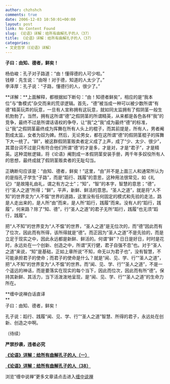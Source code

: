 ```yaml
---
author: chzhshch
comments: true
date: 2006-12-03 10:50:01+00:00
layout: post
link: No Content Found
slug: 《论语》详解：给所有曲解孔子的人（37）
title: 《论语》详解：给所有曲解孔子的人（37）
categories:
- 文史哲学（《论语》详解）
---
```


			

                                               

                                               

**子曰：由知、德者，鲜矣！**

杨伯峻：孔子对子路道：“由！懂得德的人可少啦。”  
钱穆：先生说：“由呀！对于德，知道的人太少了。”  
李泽厚：孔子说：“子路，懂德行的人，很少了。”

**详解：**上面解释，都根据如下断句：“由！知德者鲜矣”，相应的是“我本位”与“鲁模式”杂交而来的荒谬逻辑。首先，“德”被当成一种可以被少数所谓“有德”精英玩弄的玩意，一旦有人宣称拥有这玩意，就如同太监拥有了假阴茎一般生机勃勃了。当然，拥有这所谓“德”之假阴茎的所谓精英，从来都是各色各样“我”的竞争，最终不过是所谓话语权的争夺，让“我”之“我”成为最终“德”的标准，让“我”之假阴茎最终成为挥舞在所有人头上的棍子，而其前提是，所有人，男者阉割成太监，女者为奴为婢。然后，无论男女，都在这所谓“德”的假阴茎棍子的挥舞下大一统了。“鲜”，被这群假阴茎贩卖者定义成了上声，成了“少、太少、很少”，其潜台词不过是只有符合他们所谓“德”的才是多，才是对，才是“君子”，才是精英。这种混帐逻辑，将《论语》阉割成一本假阴茎安装手册，两千年多奴役所有人的思想，最终成就了假阴茎贩卖者的无耻勾当。

正确断句应该是：“由知、德者，鲜矣！”这里，“由”并不是上面三人和通常所认为的是指孔子学生“子路”，而是“蹈行、践履”的意思，这种用法很常见，如《礼记》“是故隆礼由礼，谓之有方之士”；“知”，“智”的本字，智慧的意思；“德”，行“圣人之道”所得；“鲜”，平声，新鲜、鲜活的意思。“圣人之道”，就是将“人不知”的世界变为“人不愠”世界的道路，这里没有任何固定的模式和先验的走法，路是人走出来的，是人所“由”而来，是人所“蹈行，践履”而来。没有人的“蹈行，践履”，何来路？除了“知、德”，行“圣人之道”的君子无所“蹈行，践履”也无须“蹈行，践履”。

  把“人不知”的世界变为“人不愠”的世界，“圣人之道”是无位次的，而“德”因此而有了位次，因此而有所得，该所得就是“德”。而正因为“圣人之道”不是先验的，而是立足于现实之中，因此永远都是新鲜、鲜活的。何谓“鲜”？日日是好日，时时是花时，永远处在一个创新、创造之中，所谓“天行健，君子自强不息”也。对于“圣人之道”来说，“知”是基础，正如上章所说“不知，命无以为君子也”，没有智慧，不可能承担君子的使命；而君子的使命是什么？就是“闻、见、学、行”“圣人之道”，把“人不知”的世界变为“人不愠”的世界。而“闻、见、学、行”“圣人之道”，不是一个遥远的神话，而是要落实在现实的每个当下，因此而位次，因此而有所“德”。保持其新鲜、其活力，当下活泼泼地呈现，是“闻、见、学、行”“圣人之道”的生命力所在。

**缠中说禅白话直译  
**   
子曰：由知、德者，鲜矣！  
  
孔子说：蹈行、践履“闻、见、学、行”“圣人之道”智慧、所得的君子，永远处在创新、创造之中啊。

（待续）

**严禁抄袭，违者必究**

[**《论语》详解：给所有曲解孔子的人（一）**](http://blog.sina.com.cn/u/486e105c010006n3)

[**《论语》详解：给所有曲解孔子的人（38）**](http://blog.sina.com.cn/u/486e105c010007hx)

浏览“缠中说禅”更多文章请点击进入[缠中说禅](http://blog.sina.com.cn/m/chzhshch)

